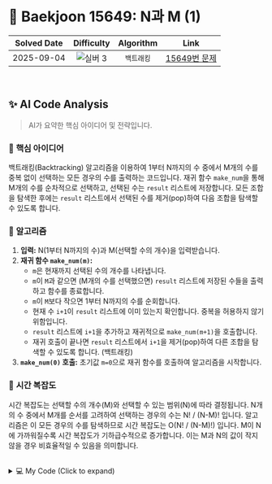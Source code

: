 # 📝 Baekjoon 15649: N과 M (1)

| **Solved Date** | **Difficulty** | **Algorithm** | **Link** |
|:---:|:---:|:---:|:---:|
| 2025-09-04 | ![실버 3](https://img.shields.io/badge/Silver-3-949393?style=for-the-badge) | `백트래킹` | [15649번 문제](https://www.acmicpc.net/problem/15649) |

<br/>

## ✨ AI Code Analysis

> AI가 요약한 핵심 아이디어 및 전략입니다.

### 🧠 **핵심 아이디어**

백트래킹(Backtracking) 알고리즘을 이용하여 1부터 N까지의 수 중에서 M개의 수를 중복 없이 선택하는 모든 경우의 수를 출력하는 코드입니다.  재귀 함수 `make_num`을 통해 M개의 수를 순차적으로 선택하고, 선택된 수는 `result` 리스트에 저장합니다.  모든 조합을 탐색한 후에는 `result` 리스트에서 선택된 수를 제거(pop)하여 다음 조합을 탐색할 수 있도록 합니다.


### 📝 **알고리즘**

1. **입력:** N(1부터 N까지의 수)과 M(선택할 수의 개수)을 입력받습니다.
2. **재귀 함수 `make_num(m)`:**
   - `m`은 현재까지 선택된 수의 개수를 나타냅니다.
   - `m`이 `M`과 같으면 (M개의 수를 선택했으면) `result` 리스트에 저장된 수들을 출력하고 함수를 종료합니다.
   - `m`이 `M`보다 작으면 1부터 N까지의 수를 순회합니다.
   - 현재 수 `i+1`이 `result` 리스트에 이미 있는지 확인합니다.  중복을 허용하지 않기 위함입니다.
   - `result` 리스트에 `i+1`을 추가하고 재귀적으로 `make_num(m+1)`을 호출합니다.
   - 재귀 호출이 끝나면 `result` 리스트에서 `i+1`을 제거(pop)하여 다른 조합을 탐색할 수 있도록 합니다. (백트래킹)
3. **`make_num(0)` 호출:**  초기값 `m=0`으로 재귀 함수를 호출하여 알고리즘을 시작합니다.


### 🧐 **시간 복잡도**

시간 복잡도는 선택할 수의 개수(M)와 선택할 수 있는 범위(N)에 따라 결정됩니다.  N개의 수 중에서 M개를 순서를 고려하여 선택하는 경우의 수는  N! / (N-M)!  입니다.  알고리즘은 이 모든 경우의 수를 탐색하므로 시간 복잡도는 O(N! / (N-M)!) 입니다.  M이 N에 가까워질수록 시간 복잡도가 기하급수적으로 증가합니다.  이는  M과 N의 값이 작지 않을 경우 비효율적일 수 있음을 의미합니다.


<br/>

<details>
<summary>💻 My Code (Click to expand)</summary>

````py
# Baekjoon Problem 15649: N과 M (1)
# https://www.acmicpc.net/problem/15649

N, M = map(int,input().split())

result = []
def make_num(m):
    if m == M:
        print(*result)
        return
    for i in range(N):
        if (i + 1) in result:
            continue
        else:
            result.append(i+1)
            make_num(m+1)
            result.pop()


make_num(0)
</details>